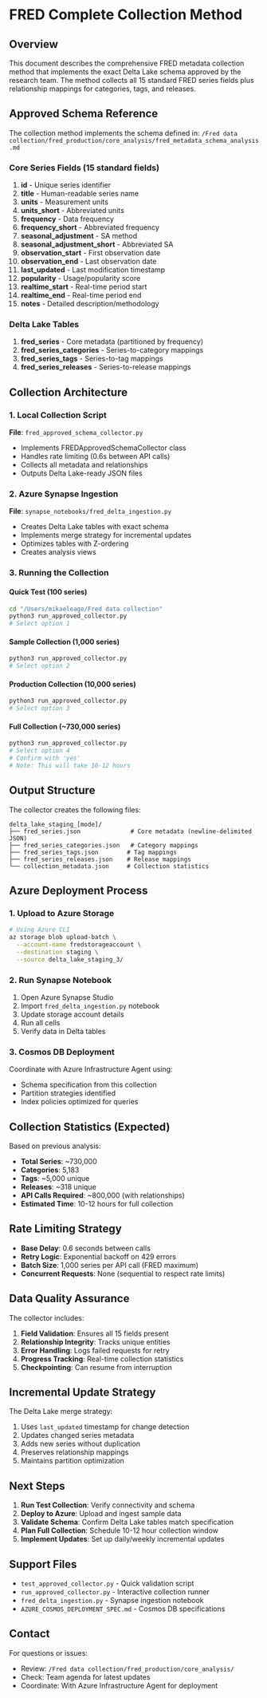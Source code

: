# FRED Complete Collection Method

## Overview

This document describes the comprehensive FRED metadata collection method that implements the exact Delta Lake schema approved by the research team. The method collects all 15 standard FRED series fields plus relationship mappings for categories, tags, and releases.

## Approved Schema Reference

The collection method implements the schema defined in:
`/Fred data collection/fred_production/core_analysis/fred_metadata_schema_analysis.md`

### Core Series Fields (15 standard fields)
1. **id** - Unique series identifier
2. **title** - Human-readable series name
3. **units** - Measurement units
4. **units_short** - Abbreviated units
5. **frequency** - Data frequency
6. **frequency_short** - Abbreviated frequency
7. **seasonal_adjustment** - SA method
8. **seasonal_adjustment_short** - Abbreviated SA
9. **observation_start** - First observation date
10. **observation_end** - Last observation date
11. **last_updated** - Last modification timestamp
12. **popularity** - Usage/popularity score
13. **realtime_start** - Real-time period start
14. **realtime_end** - Real-time period end
15. **notes** - Detailed description/methodology

### Delta Lake Tables
1. **fred_series** - Core metadata (partitioned by frequency)
2. **fred_series_categories** - Series-to-category mappings
3. **fred_series_tags** - Series-to-tag mappings
4. **fred_series_releases** - Series-to-release mappings

## Collection Architecture

### 1. Local Collection Script
**File**: `fred_approved_schema_collector.py`
- Implements FREDApprovedSchemaCollector class
- Handles rate limiting (0.6s between API calls)
- Collects all metadata and relationships
- Outputs Delta Lake-ready JSON files

### 2. Azure Synapse Ingestion
**File**: `synapse_notebooks/fred_delta_ingestion.py`
- Creates Delta Lake tables with exact schema
- Implements merge strategy for incremental updates
- Optimizes tables with Z-ordering
- Creates analysis views

### 3. Running the Collection

#### Quick Test (100 series)
```bash
cd "/Users/mikaeleage/Fred data collection"
python3 run_approved_collector.py
# Select option 1
```

#### Sample Collection (1,000 series)
```bash
python3 run_approved_collector.py
# Select option 2
```

#### Production Collection (10,000 series)
```bash
python3 run_approved_collector.py
# Select option 3
```

#### Full Collection (~730,000 series)
```bash
python3 run_approved_collector.py
# Select option 4
# Confirm with 'yes'
# Note: This will take 10-12 hours
```

## Output Structure

The collector creates the following files:
```
delta_lake_staging_[mode]/
├── fred_series.json              # Core metadata (newline-delimited JSON)
├── fred_series_categories.json   # Category mappings
├── fred_series_tags.json        # Tag mappings
├── fred_series_releases.json    # Release mappings
└── collection_metadata.json     # Collection statistics
```

## Azure Deployment Process

### 1. Upload to Azure Storage
```bash
# Using Azure CLI
az storage blob upload-batch \
  --account-name fredstorageaccount \
  --destination staging \
  --source delta_lake_staging_3/
```

### 2. Run Synapse Notebook
1. Open Azure Synapse Studio
2. Import `fred_delta_ingestion.py` notebook
3. Update storage account details
4. Run all cells
5. Verify data in Delta tables

### 3. Cosmos DB Deployment
Coordinate with Azure Infrastructure Agent using:
- Schema specification from this collection
- Partition strategies identified
- Index policies optimized for queries

## Collection Statistics (Expected)

Based on previous analysis:
- **Total Series**: ~730,000
- **Categories**: 5,183
- **Tags**: ~5,000 unique
- **Releases**: ~318 unique
- **API Calls Required**: ~800,000 (with relationships)
- **Estimated Time**: 10-12 hours for full collection

## Rate Limiting Strategy

- **Base Delay**: 0.6 seconds between calls
- **Retry Logic**: Exponential backoff on 429 errors
- **Batch Size**: 1,000 series per API call (FRED maximum)
- **Concurrent Requests**: None (sequential to respect rate limits)

## Data Quality Assurance

The collector includes:
1. **Field Validation**: Ensures all 15 fields present
2. **Relationship Integrity**: Tracks unique entities
3. **Error Handling**: Logs failed requests for retry
4. **Progress Tracking**: Real-time collection statistics
5. **Checkpointing**: Can resume from interruption

## Incremental Update Strategy

The Delta Lake merge strategy:
1. Uses `last_updated` timestamp for change detection
2. Updates changed series metadata
3. Adds new series without duplication
4. Preserves relationship mappings
5. Maintains partition optimization

## Next Steps

1. **Run Test Collection**: Verify connectivity and schema
2. **Deploy to Azure**: Upload and ingest sample data
3. **Validate Schema**: Confirm Delta Lake tables match specification
4. **Plan Full Collection**: Schedule 10-12 hour collection window
5. **Implement Updates**: Set up daily/weekly incremental updates

## Support Files

- `test_approved_collector.py` - Quick validation script
- `run_approved_collector.py` - Interactive collection runner
- `fred_delta_ingestion.py` - Synapse ingestion notebook
- `AZURE_COSMOS_DEPLOYMENT_SPEC.md` - Cosmos DB specifications

## Contact

For questions or issues:
- Review: `/Fred data collection/fred_production/core_analysis/`
- Check: Team agenda for latest updates
- Coordinate: With Azure Infrastructure Agent for deployment